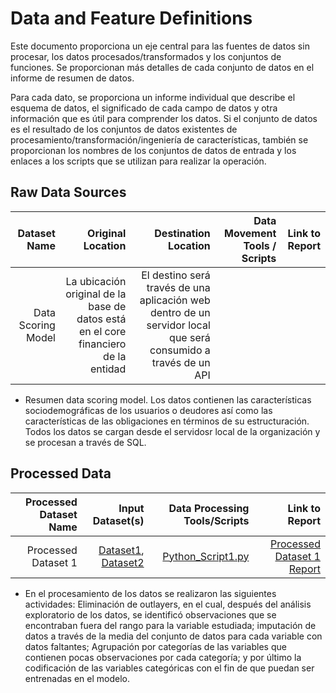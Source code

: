 # Data and Feature Definitions

Este documento proporciona un eje central para las fuentes de datos sin procesar, los datos procesados/transformados y los conjuntos de funciones. Se proporcionan más detalles de cada conjunto de datos en el informe de resumen de datos.

Para cada dato, se proporciona un informe individual que describe el esquema de datos, el significado de cada campo de datos y otra información que es útil para comprender los datos. Si el conjunto de datos es el resultado de los conjuntos de datos existentes de procesamiento/transformación/ingeniería de características, también se proporcionan los nombres de los conjuntos de datos de entrada y los enlaces a los scripts que se utilizan para realizar la operación.

## Raw Data Sources

| Dataset Name | Original Location   | Destination Location  | Data Movement Tools / Scripts | Link to Report |
| ---:| ---: | ---: | ---: | -----: |
| Data Scoring Model |La ubicación original de la base de datos está en el core financiero de la entidad|El destino será través de una aplicación web dentro de un servidor local que será consumido  a través de un API|  | |

* Resumen data scoring model. Los datos contienen las características sociodemográficas de los usuarios o deudores así como las características de las obligaciones en términos de su estructuración. Todos los datos se cargan desde el servidosr local de la organización y se procesan a través de SQL.

## Processed Data
| Processed Dataset Name | Input Dataset(s)   | Data Processing Tools/Scripts | Link to Report |
| ---:| ---: | ---: | ---: | 
| Processed Dataset 1 | [Dataset1](link/to/dataset1/report), [Dataset2](link/to/dataset2/report) | [Python_Script1.py](link/to/python/script/file/in/Code) | [Processed Dataset 1 Report](link/to/report1)|

* En el procesamiento de los datos se realizaron las siguientes actividades: Eliminación de outlayers, en el cual, después del análisis exploratorio de los datos, se identificó observaciones que se encontraban fuera del rango para la variable estudiada; imputación de datos a través de la media del conjunto de datos para cada variable con datos faltantes; Agrupación por categorías de las variables que contienen pocas observaciones por cada categoría; y por último la codificación de las variables categóricas con el fin de que puedan ser entrenadas en el modelo.
